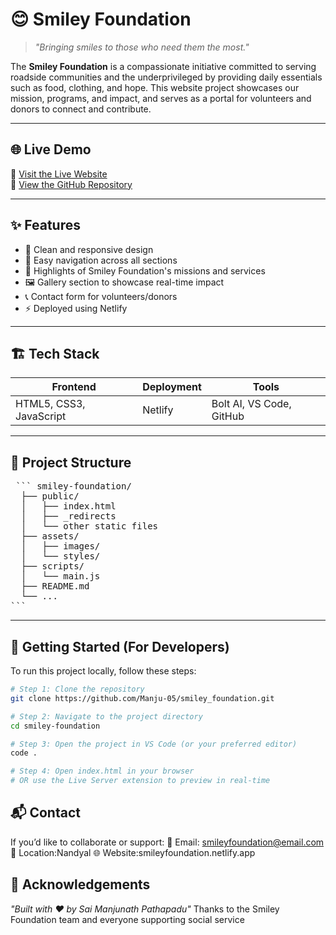 # 😊 Smiley Foundation

> *"Bringing smiles to those who need them the most."*

The **Smiley Foundation** is a compassionate initiative committed to serving roadside communities and the underprivileged by providing daily essentials such as food, clothing, and hope. This website project showcases our mission, programs, and impact, and serves as a portal for volunteers and donors to connect and contribute.

---

## 🌐 Live Demo

🔗 [Visit the Live Website](smileyfoundation.netlify.app)  
🔗 [View the GitHub Repository](https://github.com/Manju-05/smiley_foundation)

---
## ✨ Features

- 📖 Clean and responsive design
- 🧭 Easy navigation across all sections
- 💖 Highlights of Smiley Foundation's missions and services
- 🖼️ Gallery section to showcase real-time impact
- 📞 Contact form for volunteers/donors
- ⚡ Deployed using Netlify

---

## 🏗️ Tech Stack

| Frontend | Deployment | Tools |
|----------|------------|-------|
| HTML5, CSS3, JavaScript | Netlify | Bolt AI, VS Code, GitHub |

---

## 📁 Project Structure
<pre> ``` smiley-foundation/
  ├── public/
  │   ├── index.html
  │   ├── _redirects
  │   └── other static files
  ├── assets/
  │   ├── images/
  │   └── styles/
  ├── scripts/
  │   └── main.js
  ├── README.md
  └── ...
``` </pre>

---

## 🚀 Getting Started (For Developers)

To run this project locally, follow these steps:

```bash
# Step 1: Clone the repository
git clone https://github.com/Manju-05/smiley_foundation.git

# Step 2: Navigate to the project directory
cd smiley-foundation

# Step 3: Open the project in VS Code (or your preferred editor)
code .

# Step 4: Open index.html in your browser
# OR use the Live Server extension to preview in real-time
```

## 📬 Contact
If you’d like to collaborate or support:
📧 Email: smileyfoundation@email.com
📍 Location:Nandyal
🌐 Website:smileyfoundation.netlify.app

## 👏 Acknowledgements
*"Built with ❤️ by Sai Manjunath Pathapadu"*
Thanks to the Smiley Foundation team and everyone supporting social service
